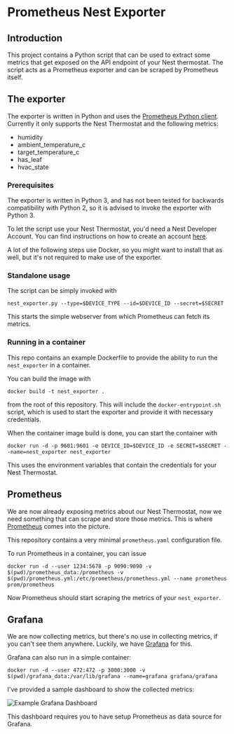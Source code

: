 # Prometheus Nest Exporter

## Introduction

This project contains a Python script that can be used to extract some metrics that get exposed on the API endpoint of your Nest thermostat. The script acts as a Prometheus exporter and can be scraped by Prometheus itself. 

## The exporter

The exporter is written in Python and uses the [Prometheus Python client][0]. Currently it only supports the Nest Thermostat and the following metrics:

  * humidity
  * ambient_temperature_c
  * target_temperature_c
  * has_leaf
  * hvac_state

### Prerequisites

The exporter is written in Python 3, and has not been tested for backwards compatibility with Python 2, so it is advised to invoke the exporter with Python 3. 

To let the script use your Nest Thermostat, you'd need a Nest Developer Account. You can find instructions on how to create an account [here][1].

A lot of the following steps use Docker, so you might want to install that as well, but it's not required to make use of the exporter.

### Standalone usage

The script can be simply invoked with

```
nest_exporter.py --type=$DEVICE_TYPE --id=$DEVICE_ID --secret=$SECRET
```

This starts the simple webserver from which Prometheus can fetch its metrics. 

### Running in a container

This repo contains an example Dockerfile to provide the ability to run the `nest_exporter` in a container. 

You can build the image with 

```
docker build -t nest_exporter .
```

from the root of this repository. This will include the `docker-entrypoint.sh` script, which is used to start the exporter and provide it with necessary credentials. 

When the container image build is done, you can start the container with

```
docker run -d -p 9601:9601 -e DEVICE_ID=$DEVICE_ID -e SECRET=$SECRET --name=nest_exporter nest_exporter
```

This uses the environment variables that contain the credentials for your Nest Thermostat. 
## Prometheus

We are now already exposing metrics about our Nest Thermostat, now we need something that can scrape and store those metrics. This is where [Prometheus][2] comes into the picture. 

This repository contains a very minimal `prometheus.yaml` configuration file. 

To run Prometheus in a container, you can issue

```
docker run -d --user 1234:5678 -p 9090:9090 -v $(pwd)/prometheus_data:/prometheus -v $(pwd)/prometheus.yml:/etc/prometheus/prometheus.yml --name prometheus prom/prometheus
```

Now Prometheus should start scraping the metrics of your `nest_exporter`.

## Grafana

We are now collecting metrics, but there's no use in collecting metrics, if you can't see them anywhere. Luckily, we have [Grafana][3] for this.

Grafana can also run in a simple container:

```
docker run -d --user 472:472 -p 3000:3000 -v $(pwd)/grafana_data:/var/lib/grafana --name=grafana grafana/grafana
```

I've provided a sample dashboard to show the collected metrics:

![Example Grafana Dashboard][grafana_dashboard]

This dashboard requires you to have setup Prometheus as data source for Grafana.

[0]: https://github.com/prometheus/client_python
[1]: https://codelabs.developers.google.com/codelabs/wwn-api-quickstart
[2]: https://prometheus.io/
[3]: https://grafana.com/
[grafana_dashboard]: https://github.com/tcassaert/nest_exporter/images/dashboard.png
